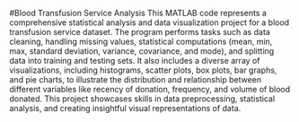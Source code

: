 #Blood Transfusion Service Analysis
This MATLAB code represents a comprehensive statistical analysis and data visualization project for a blood transfusion service dataset. The program performs tasks such as data cleaning, handling missing values, statistical computations (mean, min, max, standard deviation, variance, covariance, and mode), and splitting data into training and testing sets. It also includes a diverse array of visualizations, including histograms, scatter plots, box plots, bar graphs, and pie charts, to illustrate the distribution and relationship between different variables like recency of donation, frequency, and volume of blood donated. This project showcases skills in data preprocessing, statistical analysis, and creating insightful visual representations of data.
